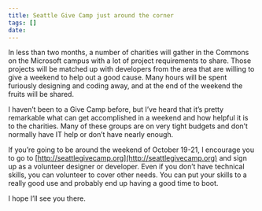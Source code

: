 ```yaml
---
title: Seattle Give Camp just around the corner
tags: []
date: 
---
```


In less than two months, a number of charities will gather in the Commons on the Microsoft campus with a lot of project requirements to share. Those projects will be matched up with developers from the area that are willing to give a weekend to help out a good cause. Many hours will be spent furiously designing and coding away, and at the end of the weekend the fruits will be shared.

I haven&rsquo;t been to a Give Camp before, but I&rsquo;ve heard that it&rsquo;s pretty remarkable what can get accomplished in a weekend and how helpful it is to the charities. Many of these groups are on very tight budgets and don&rsquo;t normally have IT help or don&rsquo;t have nearly enough.

If you&rsquo;re going to be around the weekend of October 19-21, I encourage you to go to [http://seattlegivecamp.org](http://seattlegivecamp.org) and sign up as a volunteer designer or developer. Even if you don&rsquo;t have technical skills, you can volunteer to cover other needs. You can put your skills to a really good use and probably end up having a good time to boot.

I hope I&rsquo;ll see you there.